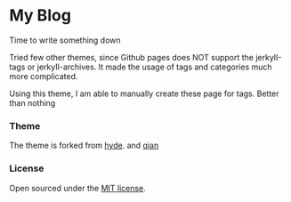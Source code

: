 # My Blog

Time to write something down

Tried few other themes, since Github pages does NOT support the jerkyII-tags or jerkyII-archives. It made the usage of tags and categories much more complicated.

Using this theme, I am able to manually create these page for tags. Better than nothing

### Theme

The theme is forked from [hyde](https://github.com/poole/hyde).
and [qian](https://github.com/qian256) 


### License

Open sourced under the [MIT license](LICENSE.md).

